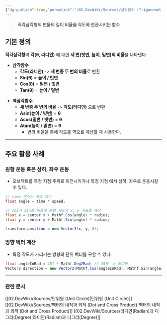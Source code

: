 ```yaml
---
{"dg-publish":true,"permalink":"/02.DevWiki/Sources/삼각함수 (Trigonometric Functions)/"}
---
```


> **직각삼각형의 변들의 길이 비율을 각도와 연관시키는 함수**
## 기본 정의

**직각삼각형**의 **각(θ, 라디안)** 에 대한 **세 변(빗변, 높이, 밑변)의 비율**을 나타낸다.

* **삼각함수**
	* **각도(라디안)** -> **세 변중 두 변의 비율**로 변환
	- **Sin(θ)** = **높이 / 빗변**
	- **Cos(θ)** = **밑변 / 빗변**
	- **Tan(θ)** = **높이 / 밑변**
- **역삼각함수**
	- **세 변중 두 변의 비율** -> **각도(라디안)** 으로 변환
	- **Asin(높이 / 빗변)** = **θ**
	- **Acos(밑변 / 빗변)** = **θ**
	- **Atan(높이 / 밑변)** = **θ**
		- 변의 비율을 통해 각도를 역으로 계산할 때 사용한다.

---

## 주요 활용 사례

### 원형 운동 혹은 상하, 좌우 운동
* 오브젝트를 특정 지점 주위로 회전시키거나 특정 지점 에서 상하, 좌우로 운동시킬 수 있다.

```csharp
// time 변수는 계속 갱신
float angle = time * speed;

// cos과 sin을 이용해 원형 궤도의 x, y 좌표를 계산
float x = center.x + Mathf.Cos(angle) * radius;
float y = center.y + Mathf.Sin(angle) * radius;

transform.position = new Vector3(x, y, 0);
```

### 방향 벡터 계산
* 특정 각도가 가리키는 방향의 단위 벡터를 구할 수 있다.

```csharp
float angleInRad = 45f * Mathf.Deg2Rad; // 45도 -> 라디안
Vector2 direction = new Vector2(Mathf.Cos(angleInRad), Mathf.Sin(angleInRad));
```

---
### 관련 문서
[[02.DevWiki/Sources/단위원 (Unit Circle)\|단위원 (Unit Circle)]]
[[02.DevWiki/Sources/벡터의 내적과 외적 (Dot and Cross Product)\|벡터의 내적과 외적 (Dot and Cross Product)]]
[[02.DevWiki/Sources/라디안(Radian)과 디그리(Degree)\|라디안(Radian)과 디그리(Degree)]]
